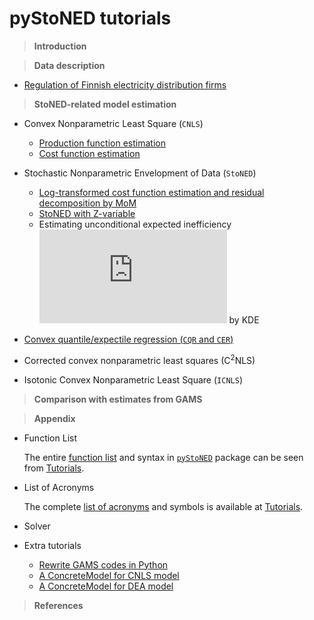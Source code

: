 # **pyStoNED** tutorials

  > **Introduction**


  > **Data description**

  + [Regulation of Finnish electricity distribution firms](https://github.com/ds2010/pyStoNED-Tutorials/blob/master/Data/data_description.ipynb)

  > **StoNED-related model estimation**

  + Convex Nonparametric Least Square (`CNLS`)
    + [Production function estimation](https://github.com/ds2010/pyStoNED-Tutorials/blob/master/CNLS/CNLS_prod.ipynb)
    + [Cost function estimation](https://github.com/ds2010/pyStoNED-Tutorials/blob/master/CNLS/CNLS_cost.ipynb)

  + Stochastic Nonparametric Envelopment of Data (`StoNED`)
    + [Log-transformed cost function estimation and residual decomposition by MoM](https://github.com/ds2010/pyStoNED-Tutorials/blob/master/StoNED/StoNED.ipynb)
    + [StoNED with Z-variable](https://github.com/ds2010/pyStoNED-Tutorials/blob/master/StoNEZD/StoNEZD.ipynb)
    + Estimating unconditional expected inefficiency ![equation](https://latex.codecogs.com/gif.latex?%5Cmu) by KDE
 
  + [Convex quantile/expectile regression (`CQR` and `CER`)](https://github.com/ds2010/pyStoNED-Tutorials/blob/master/CQR/CQR_CER.ipynb)
  + Corrected convex nonparametric least squares (C<sup>2</sup>NLS)
  + Isotonic Convex Nonparametric Least Square (`ICNLS`)


  > **Comparison with estimates from GAMS**


  > **Appendix**

  + Function List

      The entire [function list](https://github.com/ds2010/pyStoNED-Tutorials/blob/master/Intro/Function%20List.ipynb) and syntax in [`pyStoNED`](https://pypi.org/project/pystoned/) package can be seen from [Tutorials](https://github.com/ds2010/pyStoNED-Tutorials).

  + List of Acronyms
  
      The complete [list of acronyms](https://github.com/ds2010/pyStoNED-Tutorials/blob/master/Intro/List%20of%20Acronyms.ipynb) and symbols is available at [Tutorials](https://github.com/ds2010/pyStoNED-Tutorials).

  + Solver

  + Extra tutorials
    + [Rewrite GAMS codes in Python](https://github.com/ds2010/pyStoNED-Tutorials/blob/master/Extra_tutorials/gams2python.ipynb)
    + [A ConcreteModel for CNLS model](https://github.com/ds2010/pyStoNED-Tutorials/blob/master/Extra_tutorials/CNLS_ConcreteModel.ipynb)
    + [A ConcreteModel for DEA model](https://github.com/ds2010/pyStoNED-Tutorials/blob/master/Extra_tutorials/DEA_ConcreteModel.ipynb)

  > **References**